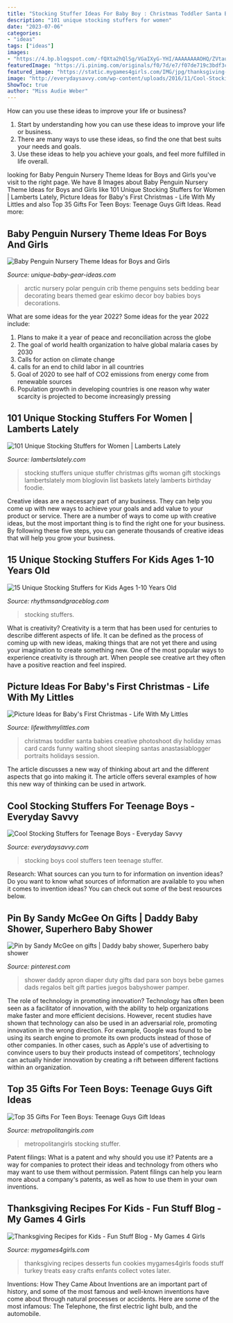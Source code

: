 ```yaml
---
title: "Stocking Stuffer Ideas For Baby Boy : Christmas Toddler Santa Babies Creative Photoshoot Diy Holiday Xmas Card Cards Funny Waiting Shoot Sleeping Santas Anastasiablogger Portraits Holidays Session"
description: "101 unique stocking stuffers for women"
date: "2023-07-06"
categories:
- "ideas"
tags: ["ideas"]
images:
- "https://4.bp.blogspot.com/-fQXta2hQlSg/VGaIXyG-YHI/AAAAAAAAOHQ/ZVtaupUHtvg/s1600/ss_foodie.png"
featuredImage: "https://i.pinimg.com/originals/f0/7d/e7/f07de719c3bdf3cf87c1c5b310e78db8.jpg"
featured_image: "https://static.mygames4girls.com/IMG/jpg/thanksgiving-recettes-enfants-2.jpg"
image: "http://everydaysavvy.com/wp-content/uploads/2016/11/Cool-Stocking-Stuffer-Ideas-for-Teen-Boys.jpg"
ShowToc: true
author: "Miss Audie Weber"
---
```



How can you use these ideas to improve your life or business?
1. Start by understanding how you can use these ideas to improve your life or business.
2. There are many ways to use these ideas, so find the one that best suits your needs and goals.
3. Use these ideas to help you achieve your goals, and feel more fulfilled in life overall.

	

		
looking for Baby Penguin Nursery Theme Ideas for Boys and Girls you've visit to the right page. We have 8 Images about Baby Penguin Nursery Theme Ideas for Boys and Girls like 101 Unique Stocking Stuffers for Women | Lamberts Lately, Picture Ideas for Baby&#039;s First Christmas - Life With My Littles and also Top 35 Gifts For Teen Boys: Teenage Guys Gift Ideas. Read more:
		
    
## Baby Penguin Nursery Theme Ideas For Boys And Girls

<img loading=lazy src="http://www.unique-baby-gear-ideas.com/images/arcticnurserythemebedding.jpg" onerror="this.onerror=null;this.src='https://tse3.mm.bing.net/th?id=OIP.gfJwZoMTdmoAe1rRwFPpIAAAAA&amp;pid=15.1';" alt="Baby Penguin Nursery Theme Ideas for Boys and Girls">

_Source: unique-baby-gear-ideas.com_

>arctic nursery polar penguin crib theme penguins sets bedding bear decorating bears themed gear eskimo decor boy babies boys decorations. 

	

What are some ideas for the year 2022?
Some ideas for the year 2022 include:
1. Plans to make it a year of peace and reconciliation across the globe 
2. The goal of world health organization to halve global malaria cases by 2030 
3. Calls for action on climate change 
4. calls for an end to child labor in all countries 
5. Goal of 2020 to see half of CO2 emissions from energy come from renewable sources 
6. Population growth in developing countries is one reason why water scarcity is projected to become increasingly pressing 

    
## 101 Unique Stocking Stuffers For Women | Lamberts Lately

<img loading=lazy src="https://4.bp.blogspot.com/-fQXta2hQlSg/VGaIXyG-YHI/AAAAAAAAOHQ/ZVtaupUHtvg/s1600/ss_foodie.png" onerror="this.onerror=null;this.src='https://tse3.mm.bing.net/th?id=OIP.bIuPlW5RDQ4fSpNcyvg7JAHaLH&amp;pid=15.1';" alt="101 Unique Stocking Stuffers for Women | Lamberts Lately">

_Source: lambertslately.com_

>stocking stuffers unique stuffer christmas gifts woman gift stockings lambertslately mom bloglovin list baskets lately lamberts birthday foodie. 

	

Creative ideas are a necessary part of any business. They can help you come up with new ways to achieve your goals and add value to your product or service. There are a number of ways to come up with creative ideas, but the most important thing is to find the right one for your business. By following these five steps, you can generate thousands of creative ideas that will help you grow your business.

    
## 15 Unique Stocking Stuffers For Kids Ages 1-10 Years Old

<img loading=lazy src="https://rhythmsandgraceblog.com/wp-content/uploads/2019/11/2.jpg" onerror="this.onerror=null;this.src='https://tse4.mm.bing.net/th?id=OIP.6YKm1m9hhwEw8cBwX_hNdQHaLG&amp;pid=15.1';" alt="15 Unique Stocking Stuffers for Kids Ages 1-10 Years Old">

_Source: rhythmsandgraceblog.com_

>stocking stuffers. 

	

What is creativity?
Creativity is a term that has been used for centuries to describe different aspects of life. It can be defined as the process of coming up with new ideas, making things that are not yet there and using your imagination to create something new. One of the most popular ways to experience creativity is through art. When people see creative art they often have a positive reaction and feel inspired.

    
## Picture Ideas For Baby&#039;s First Christmas - Life With My Littles

<img loading=lazy src="https://farm5.staticflickr.com/4491/37359741314_5cc5cc7468_o.jpg" onerror="this.onerror=null;this.src='https://tse4.mm.bing.net/th?id=OIP.MJ7thHiYTnnRHPwqyX04VwHaE_&amp;pid=15.1';" alt="Picture Ideas for Baby&#039;s First Christmas - Life With My Littles">

_Source: lifewithmylittles.com_

>christmas toddler santa babies creative photoshoot diy holiday xmas card cards funny waiting shoot sleeping santas anastasiablogger portraits holidays session. 

	

The article discusses a new way of thinking about art and the different aspects that go into making it. The article offers several examples of how this new way of thinking can be used in artwork.

    
## Cool Stocking Stuffers For Teenage Boys - Everyday Savvy

<img loading=lazy src="http://everydaysavvy.com/wp-content/uploads/2016/11/Cool-Stocking-Stuffer-Ideas-for-Teen-Boys.jpg" onerror="this.onerror=null;this.src='https://tse2.mm.bing.net/th?id=OIP.BZ29TDmeipNCTGMJdfAglQHaLH&amp;pid=15.1';" alt="Cool Stocking Stuffers for Teenage Boys - Everyday Savvy">

_Source: everydaysavvy.com_

>stocking boys cool stuffers teen teenage stuffer. 

	

Research: What sources can you turn to for information on invention ideas?
Do you want to know what sources of information are available to you when it comes to invention ideas? You can check out some of the best resources below.

    
## Pin By Sandy McGee On Gifts | Daddy Baby Shower, Superhero Baby Shower

<img loading=lazy src="https://i.pinimg.com/originals/f0/7d/e7/f07de719c3bdf3cf87c1c5b310e78db8.jpg" onerror="this.onerror=null;this.src='https://tse4.mm.bing.net/th?id=OIP.Qh7wkyQZTEVksym9xpaFPwHaJ6&amp;pid=15.1';" alt="Pin by Sandy McGee on gifts | Daddy baby shower, Superhero baby shower">

_Source: pinterest.com_

>shower daddy apron diaper duty gifts dad para son boys bebe games dads regalos belt gift parties juegos babyshower pamper. 

	

The role of technology in promoting innovation?
Technology has often been seen as a facilitator of innovation, with the ability to help organizations make faster and more efficient decisions. However, recent studies have shown that technology can also be used in an adversarial role, promoting innovation in the wrong direction. For example, Google was found to be using its search engine to promote its own products instead of those of other companies. In other cases, such as Apple's use of advertising to convince users to buy their products instead of competitors', technology can actually hinder innovation by creating a rift between different factions within an organization.

    
## Top 35 Gifts For Teen Boys: Teenage Guys Gift Ideas

<img loading=lazy src="https://metropolitangirls.com/wp-content/uploads/2017/12/teen-boy-gifts-v2.jpg" onerror="this.onerror=null;this.src='https://tse3.mm.bing.net/th?id=OIP.KdCCvx9ysdpqSa57BGR3nAHaLH&amp;pid=15.1';" alt="Top 35 Gifts For Teen Boys: Teenage Guys Gift Ideas">

_Source: metropolitangirls.com_

>metropolitangirls stocking stuffer. 

	

Patent filings: What is a patent and why should you use it?
Patents are a way for companies to protect their ideas and technology from others who may want to use them without permission. Patent filings can help you learn more about a company's patents, as well as how to use them in your own inventions.

    
## Thanksgiving Recipes For Kids - Fun Stuff Blog - My Games 4 Girls

<img loading=lazy src="https://static.mygames4girls.com/IMG/jpg/thanksgiving-recettes-enfants-2.jpg" onerror="this.onerror=null;this.src='https://tse1.mm.bing.net/th?id=OIP.x5JOyCOepcj7tAPFop3BDwHaFj&amp;pid=15.1';" alt="Thanksgiving Recipes for Kids - Fun Stuff Blog - My Games 4 Girls">

_Source: mygames4girls.com_

>thanksgiving recipes desserts fun cookies mygames4girls foods stuff turkey treats easy crafts enfants collect votes later. 

	

Inventions: How They Came About
Inventions are an important part of history, and some of the most famous and well-known inventions have come about through natural processes or accidents. Here are some of the most infamous: The Telephone, the first electric light bulb, and the automobile.

